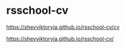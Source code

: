 # rsschool-cv

https://shevviktoryia.github.io/rsschool-cv/cv

https://shevviktoryia.github.io/rsschool-cv/
